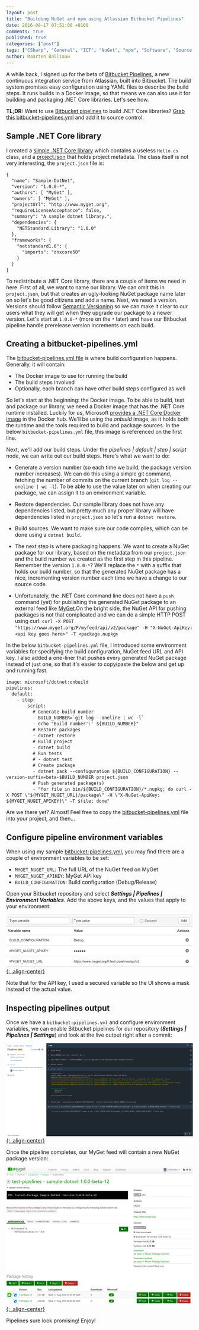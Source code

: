 ```yaml
---
layout: post
title: "Building NuGet and npm using Atlassian Bitbucket Pipelines"
date: 2016-08-17 07:51:00 +0100
comments: true
published: true
categories: ["post"]
tags: ["CSharp", "General", "ICT", "NuGet", "npm", "Software", "Source control"]
author: Maarten Balliauw
---
```


A while back, I signed up for the beta of [Bitbucket Pipelines](https://bitbucket.org/product/features/pipelines), a new continuous integration service from Atlassian, built into Bitbucket. The build system promises easy configuration using YAML files to describe the build steps.  It runs builds in a Docker image, so that means we can also use it for building and packaging .NET Core libraries. Let's see how.

<p class="notice">
  <strong>TL;DR:</strong>
  Want to use <a href="https://bitbucket.org/product/features/pipelines">Bitbucket pipelines</a> to build .NET Core libraries? <a href="https://bitbucket.org/myget/sample-pipelines-dotnet/src/master/bitbucket-pipelines.yml?fileviewer=file-view-default">Grab this bitbucket-pipelines.yml</a> and add it to source control.
</p>

## Sample .NET Core library

I created a [simple .NET Core library](https://bitbucket.org/myget/sample-pipelines-dotnet) which contains a useless `Hello.cs` class, and a [project.json](https://bitbucket.org/myget/sample-pipelines-dotnet/src/master/project.json?fileviewer=file-view-default) that holds project metadata. The class itself is not very interesting, the `project.json` file is:

	{
	  "name": "Sample-DotNet",
	  "version": "1.0.0-*",
	  "authors": [ "MyGet" ],
	  "owners": [ "MyGet" ],
	  "projectUrl": "http://www.myget.org",
	  "requireLicenseAcceptance": false,
	  "summary": "A sample dotnet library.",
	  "dependencies": {
	    "NETStandard.Library": "1.6.0"
	  },
	  "frameworks": {
	    "netstandard1.6": {
	      "imports": "dnxcore50"
	    }
	  }
	}

To redistribute a .NET Core library, there are a couple of items we need in here. First of all, we want to name our library. We can omit this in `project.json`, but that creates an ugly-looking NuGet package name later on so let's be good citizens and add a name. Next, we need a version. Versions should follow [Semantic Versioning](http://www.semver.org) so we can make it clear to our users what they will get when they upgrade our package to a newer version. Let's start at `1.0.0-*` (more on the `*` later) and have our Bitbucket pipeline handle prerelease version increments on each build.

## Creating a bitbucket-pipelines.yml

The [bitbucket-pipelines.yml file](https://confluence.atlassian.com/bitbucket/configure-bitbucket-pipelines-yml-792298910.html) is where build configuration happens. Generally, it will contain:

* The Docker image to use for running the build
* The build steps involved
* Optionally, each branch can have other build steps configured as well

So let's start at the beginning: the Docker image. To be able to build, test and package our library, we need a Docker image that has the .NET Core runtime installed. Luckily for us, Microsoft [provides a .NET Core Docker image](https://hub.docker.com/r/microsoft/dotnet/) in the Docker hub. We'll be using the *onbuild* image, as it holds both the runtime and the tools required to build and package sources. In the below `bitbucket-pipelines.yml` file, this image is referenced on the first line.

Next, we'll add our build steps. Under the *pipelines \| default \| step \| script* node, we can write out our build steps. Here's what we want to do:

* Generate a version number (so each time we build, the package version number increases). We can do this using a simple git command, fetching the number of commits on the current branch (`git log --oneline | wc -l`). To be able to use the value later on when creating our package, we can assign it to an environment variable.

* Restore dependencies. Our sample library does not have any dependencies listed, but pretty much any proper library will have dependencies listed in `project.json` so let's run a `dotnet restore`.

* Build sources. We want to make sure our code compiles, which can be done using a `dotnet build`.

* The next step is where packaging happens. We want to create a NuGet package for our library, based on the metadata from our `project.json` and the build number we created as the first step in this pipeline. Remember the version `1.0.0-*`? We'll replace the `*` with a suffix that holds our build number, so that the generated NuGet package has a nice, incrementing version number each time we have a change to our source code.

* Unfortunately, the .NET Core command line does not have a `push` command (yet) for publishing the generated NuGet package to an external feed like [MyGet](http://www.myget.org).On the bright side, the NuGet API for pushing packages is not that complicated and we can do a simple HTTP POST using curl: `curl -X POST "https://www.myget.org/F/myfeed/api/v2/package" -H "X-NuGet-ApiKey: <api key goes here>" -T <package.nupkg>`

In the below `bitbucket-pipelines.yml` file, I introduced some environment variables for specifying the build configuration, NuGet feed URL and API key. I also added a one-liner that pushes every generated NuGet package instead of just one, so that it's easier to copy/paste the below and get up and running fast.

	image: microsoft/dotnet:onbuild
	pipelines:
	  default:
	    - step:
	        script:
	          # Generate build number
	          - BUILD_NUMBER=`git log --oneline | wc -l`
	          - echo "Build number':' ${BUILD_NUMBER}"
	          # Restore packages
	          - dotnet restore
	          # Build project
	          - dotnet build
	          # Run tests
	          # - dotnet test
	          # Create package
	          - dotnet pack --configuration ${BUILD_CONFIGURATION} --version-suffix=beta-$BUILD_NUMBER project.json
	          # Push generated package(s)
	          - "for file in bin/${BUILD_CONFIGURATION}/*.nupkg; do curl -X POST \"${MYGET_NUGET_URL}/package\" -H \"X-NuGet-ApiKey: ${MYGET_NUGET_APIKEY}\" -T $file; done"

Are we there yet? Almost! Feel free to copy the [bitbucket-pipelines.yml](https://bitbucket.org/myget/sample-pipelines-dotnet/src/master/bitbucket-pipelines.yml?fileviewer=file-view-default) file into your project, and then...

## Configure pipeline environment variables

When using my sample [bitbucket-pipelines.yml](https://bitbucket.org/myget/sample-pipelines-dotnet/src/master/bitbucket-pipelines.yml?fileviewer=file-view-default), you may find there are a couple of environment variables to be set:

* `MYGET_NUGET_URL`: The full URL of the NuGet feed on MyGet
* `MYGET_NUGET_APIKEY`: MyGet API key
* `BUILD_CONFIGURATION`: Build configuration (Debug/Release)

Open your Bitbucket repository and select ***Settings \| Pipelines \| Environment Variables***. Add the above keys, and the values that apply to your environment:

[![Environment variables required to push from Bitbucket pipelines to MyGet](/images/2016-08-17-building-nuget-and-npm-using-atlassian-bitbucket-pipelines/environment-variables.png){: .align-center}](/images/2016-08-17-building-nuget-and-npm-using-atlassian-bitbucket-pipelines/environment-variables.png)

Note that for the API key, I used a secured variable so the UI shows a mask instead of the actual value.

## Inspecting pipelines output

Once we have a `bitbucket-pipelines.yml` and configure environment variables, we can enable Bitbucket pipelines for our repository (***Settings \| Pipelines \| Settings***) and look at the live output right after a commit:

[![Build log on Bitbucket pipelines](/images/2016-08-17-building-nuget-and-npm-using-atlassian-bitbucket-pipelines/pipelines-output.png){: .align-center}](/images/2016-08-17-building-nuget-and-npm-using-atlassian-bitbucket-pipelines/pipelines-output.png)

Once the pipeline completes, our MyGet feed will contain a new NuGet package version:

[![NuGet package created with Bitbucket pipelines from a .NET Core project](/images/2016-08-17-building-nuget-and-npm-using-atlassian-bitbucket-pipelines/myget-output.png){: .align-center}](/images/2016-08-17-building-nuget-and-npm-using-atlassian-bitbucket-pipelines/myget-output.png)

Pipelines sure look promising! Enjoy!